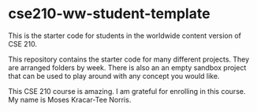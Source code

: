 # cse210-ww-student-template
This is the starter code for students in the worldwide content version of CSE 210.

This repository contains the starter code for many different projects. They are arranged folders by week. There is also an an empty sandbox project that can be used to play around with any concept you would like.

This CSE 210 course is amazing. I am grateful for enrolling in this course.
My name is Moses Kracar-Tee Norris.
